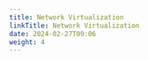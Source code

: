 ```yaml
---
title: Network Virtualization
linkTitle: Network Virtualization
date: 2024-02-27T09:06
weight: 4
---
```

